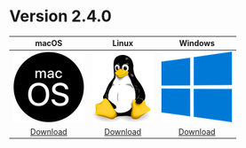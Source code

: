 # Version 2.4.0

| macOS | Linux | Windows |
| :---------: | :---------: | :---------: |
| [![](assets/macos.png)](downloads/current/macos.zip) | [![](assets/linux.png)](downloads/current/linux.zip) | [![](assets/windows.png)](downloads/current/windows.zip) |
| [Download](downloads/current/macos.zip) | [Download](downloads/current/linux.zip) | [Download](downloads/current/windows.zip)|